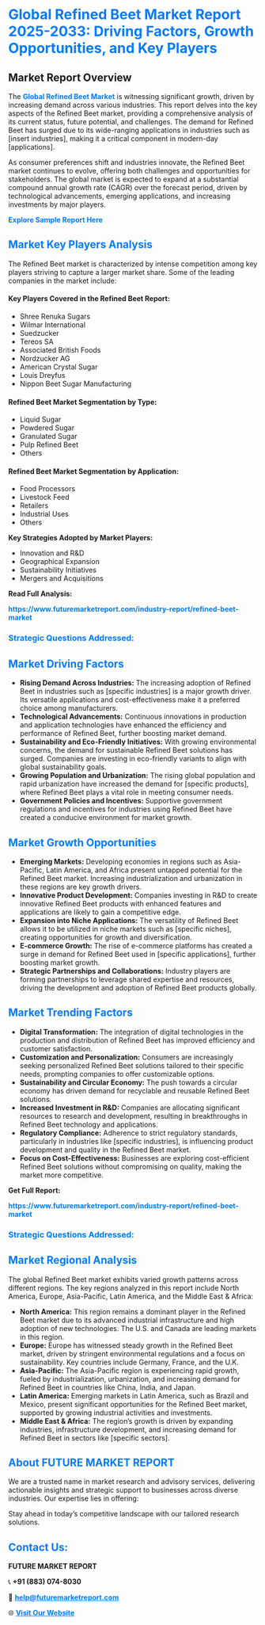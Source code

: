 <h1 style="color: #007BFF;">Global Refined Beet Market Report 2025-2033: Driving Factors, Growth Opportunities, and Key Players</h1>

<section id="overview">
<h2>Market Report Overview</h2>
<p>The <a href="https://www.futuremarketreport.com/industry-report/refined-beet-market" style="color: #007BFF; text-decoration: none;"><strong>Global Refined Beet Market</strong></a> is witnessing significant growth, driven by increasing demand across various industries. This report delves into the key aspects of the Refined Beet market, providing a comprehensive analysis of its current status, future potential, and challenges. The demand for Refined Beet has surged due to its wide-ranging applications in industries such as [insert industries], making it a critical component in modern-day [applications].</p>
<p>As consumer preferences shift and industries innovate, the Refined Beet market continues to evolve, offering both challenges and opportunities for stakeholders. The global market is expected to expand at a substantial compound annual growth rate (CAGR) over the forecast period, driven by technological advancements, emerging applications, and increasing investments by major players.</p>
</section>

<section id="overview">
<p><a href="https://www.futuremarketreport.com/request-sample/reportId=51793" style="color: #007BFF; text-decoration: none;"><strong>Explore Sample Report Here</strong></a></p>
</section>

<section id="key-players">
<h2 style="color: #007BFF;">Market Key Players Analysis</h2>
<p>The Refined Beet market is characterized by intense competition among key players striving to capture a larger market share. Some of the leading companies in the market include:</p>
<h4>Key Players Covered in the Refined Beet Report:</h4>
<ul><li>Shree Renuka Sugars</li><li>Wilmar International</li><li>Suedzucker</li><li>Tereos SA</li><li>Associated British Foods</li><li>Nordzucker AG</li><li>American Crystal Sugar</li><li>Louis Dreyfus</li><li>Nippon Beet Sugar Manufacturing</li></ul>
<h4>Refined Beet Market Segmentation by Type:</h4>
<ul><li>Liquid Sugar</li><li>Powdered Sugar</li><li>Granulated Sugar</li><li>Pulp Refined Beet</li><li>Others</li></ul>

<h4>Refined Beet Market Segmentation by Application:</h4>
<ul><li>Food Processors</li><li>Livestock Feed</li><li>Retailers</li><li>Industrial Uses</li><li>Others</li></ul>
<p><strong>Key Strategies Adopted by Market Players:</strong></p>
<ul>
<li>Innovation and R&D</li>
<li>Geographical Expansion</li>
<li>Sustainability Initiatives</li>
<li>Mergers and Acquisitions</li>
</ul>
</section>

<section>
<p><strong>Read Full Analysis: </strong></p><a href="https://www.futuremarketreport.com/industry-report/refined-beet-market" style="color: #007BFF; text-decoration: none;"><strong>https://www.futuremarketreport.com/industry-report/refined-beet-market</strong></a>
<h3 style="color: #007BFF;">Strategic Questions Addressed:</h3>
</section>

<section id="driving-factors">
<h2 style="color: #007BFF;">Market Driving Factors</h2>
<ul>
<li><strong>Rising Demand Across Industries:</strong> The increasing adoption of Refined Beet in industries such as [specific industries] is a major growth driver. Its versatile applications and cost-effectiveness make it a preferred choice among manufacturers.</li>
<li><strong>Technological Advancements:</strong> Continuous innovations in production and application technologies have enhanced the efficiency and performance of Refined Beet, further boosting market demand.</li>
<li><strong>Sustainability and Eco-Friendly Initiatives:</strong> With growing environmental concerns, the demand for sustainable Refined Beet solutions has surged. Companies are investing in eco-friendly variants to align with global sustainability goals.</li>
<li><strong>Growing Population and Urbanization:</strong> The rising global population and rapid urbanization have increased the demand for [specific products], where Refined Beet plays a vital role in meeting consumer needs.</li>
<li><strong>Government Policies and Incentives:</strong> Supportive government regulations and incentives for industries using Refined Beet have created a conducive environment for market growth.</li>
</ul>
</section>

<section id="growth-opportunities">
<h2 style="color: #007BFF;">Market Growth Opportunities</h2>
<ul>
<li><strong>Emerging Markets:</strong> Developing economies in regions such as Asia-Pacific, Latin America, and Africa present untapped potential for the Refined Beet market. Increasing industrialization and urbanization in these regions are key growth drivers.</li>
<li><strong>Innovative Product Development:</strong> Companies investing in R&D to create innovative Refined Beet products with enhanced features and applications are likely to gain a competitive edge.</li>
<li><strong>Expansion into Niche Applications:</strong> The versatility of Refined Beet allows it to be utilized in niche markets such as [specific niches], creating opportunities for growth and diversification.</li>
<li><strong>E-commerce Growth:</strong> The rise of e-commerce platforms has created a surge in demand for Refined Beet used in [specific applications], further boosting market growth.</li>
<li><strong>Strategic Partnerships and Collaborations:</strong> Industry players are forming partnerships to leverage shared expertise and resources, driving the development and adoption of Refined Beet products globally.</li>
</ul>
</section>

<section id="trending-factors">
<h2 style="color: #007BFF;">Market Trending Factors</h2>
<ul>
<li><strong>Digital Transformation:</strong> The integration of digital technologies in the production and distribution of Refined Beet has improved efficiency and customer satisfaction.</li>
<li><strong>Customization and Personalization:</strong> Consumers are increasingly seeking personalized Refined Beet solutions tailored to their specific needs, prompting companies to offer customizable options.</li>
<li><strong>Sustainability and Circular Economy:</strong> The push towards a circular economy has driven demand for recyclable and reusable Refined Beet solutions.</li>
<li><strong>Increased Investment in R&D:</strong> Companies are allocating significant resources to research and development, resulting in breakthroughs in Refined Beet technology and applications.</li>
<li><strong>Regulatory Compliance:</strong> Adherence to strict regulatory standards, particularly in industries like [specific industries], is influencing product development and quality in the Refined Beet market.</li>
<li><strong>Focus on Cost-Effectiveness:</strong> Businesses are exploring cost-efficient Refined Beet solutions without compromising on quality, making the market more competitive.</li>
</ul>
</section>

<section>
<p><strong>Get Full Report: </strong></p><a href="https://www.futuremarketreport.com/industry-report/refined-beet-market" style="color: #007BFF; text-decoration: none;"><strong>https://www.futuremarketreport.com/industry-report/refined-beet-market</strong></a>
<h3 style="color: #007BFF;">Strategic Questions Addressed:</h3>
</section>


<section id="regional-analysis">
<h2 style="color: #007BFF;">Market Regional Analysis</h2>
<p>The global Refined Beet market exhibits varied growth patterns across different regions. The key regions analyzed in this report include North America, Europe, Asia-Pacific, Latin America, and the Middle East & Africa:</p>
<ul>
<li><strong>North America:</strong> This region remains a dominant player in the Refined Beet market due to its advanced industrial infrastructure and high adoption of new technologies. The U.S. and Canada are leading markets in this region.</li>
<li><strong>Europe:</strong> Europe has witnessed steady growth in the Refined Beet market, driven by stringent environmental regulations and a focus on sustainability. Key countries include Germany, France, and the U.K.</li>
<li><strong>Asia-Pacific:</strong> The Asia-Pacific region is experiencing rapid growth, fueled by industrialization, urbanization, and increasing demand for Refined Beet in countries like China, India, and Japan.</li>
<li><strong>Latin America:</strong> Emerging markets in Latin America, such as Brazil and Mexico, present significant opportunities for the Refined Beet market, supported by growing industrial activities and investments.</li>
<li><strong>Middle East & Africa:</strong> The region’s growth is driven by expanding industries, infrastructure development, and increasing demand for Refined Beet in sectors like [specific sectors].</li>
</ul>
</section>

<footer>
<h2 style="color: #007BFF;">About FUTURE MARKET REPORT</h2>
<p>We are a trusted name in market research and advisory services, delivering actionable insights and strategic support to businesses across diverse industries. Our expertise lies in offering:</p>

<p>Stay ahead in today’s competitive landscape with our tailored research solutions.</p>

<h2 style="color: #007BFF;">Contact Us:</h2>
<p><strong>FUTURE MARKET REPORT</strong></p>
<p>📞 <strong>+91 (883) 074-8030</strong></p>
<p>📧 <strong><a href="mailto:help@futuremarketreport.com" style="color: #007BFF;">help@futuremarketreport.com</a></strong></p>
<p>🌐 <strong><a href="https://www.futuremarketreport.com/" style="color: #007BFF;">Visit Our Website</a></strong></p>
</footer>
